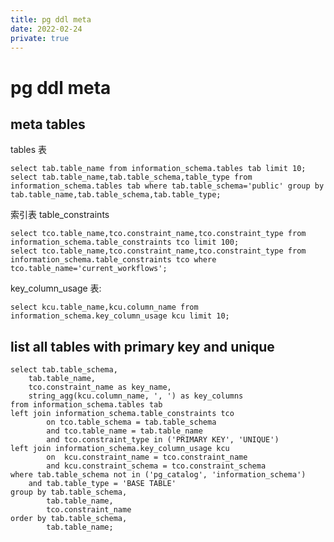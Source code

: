 ```yaml
---
title: pg ddl meta
date: 2022-02-24
private: true
---
```

# pg ddl meta

## meta tables
tables 表

    select tab.table_name from information_schema.tables tab limit 10;
    select tab.table_name,tab.table_schema,table_type from information_schema.tables tab where tab.table_schema='public' group by tab.table_name,tab.table_schema,tab.table_type;

索引表 table_constraints

    select tco.table_name,tco.constraint_name,tco.constraint_type from information_schema.table_constraints tco limit 100;
    select tco.table_name,tco.constraint_name,tco.constraint_type from information_schema.table_constraints tco where tco.table_name='current_workflows';

key_column_usage 表:

    select kcu.table_name,kcu.column_name from information_schema.key_column_usage kcu limit 10;

## list all tables with primary key and unique
    select tab.table_schema,
        tab.table_name,
        tco.constraint_name as key_name,
        string_agg(kcu.column_name, ', ') as key_columns
    from information_schema.tables tab
    left join information_schema.table_constraints tco
            on tco.table_schema = tab.table_schema
            and tco.table_name = tab.table_name
            and tco.constraint_type in ('PRIMARY KEY', 'UNIQUE')
    left join information_schema.key_column_usage kcu 
            on  kcu.constraint_name = tco.constraint_name
            and kcu.constraint_schema = tco.constraint_schema
    where tab.table_schema not in ('pg_catalog', 'information_schema')
        and tab.table_type = 'BASE TABLE'
    group by tab.table_schema,
            tab.table_name,
            tco.constraint_name
    order by tab.table_schema,
            tab.table_name;
